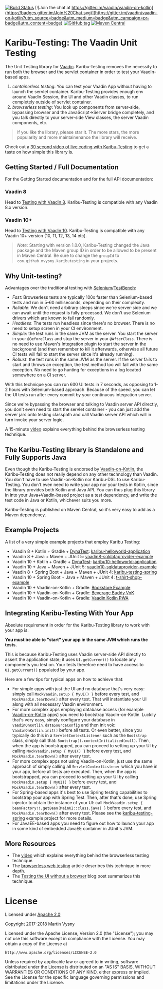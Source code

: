 [![Build Status](https://travis-ci.org/mvysny/karibu-testing.svg?branch=master)](https://travis-ci.org/mvysny/karibu-testing)
[![Join the chat at https://gitter.im/vaadin/vaadin-on-kotlin](https://badges.gitter.im/Join%20Chat.svg)](https://gitter.im/vaadin/vaadin-on-kotlin?utm_source=badge&utm_medium=badge&utm_campaign=pr-badge&utm_content=badge)
[![GitHub tag](https://img.shields.io/github/tag/mvysny/karibu-testing.svg)](https://github.com/mvysny/karibu-testing/tags)
[![Maven Central](https://maven-badges.herokuapp.com/maven-central/com.github.mvysny.kaributesting/karibu-testing-v8/badge.svg)](https://maven-badges.herokuapp.com/maven-central/com.github.mvysny.kaributesting/karibu-testing-v8)

# Karibu-Testing: The Vaadin Unit Testing

The Unit Testing library for [Vaadin](https://vaadin.com/). Karibu-Testing removes the necessity to run
both the browser and the servlet container in order to test your Vaadin-based apps.

1. *containerless testing*: You can test your Vaadin App without having to launch the servlet container.
Karibu-Testing provides enough env around Vaadin Session, the UI and other Vaadin classes,
to run completely outside of servlet container.
2. *browserless testing*: You look up components from
server-side, bypassing browser and the JavaScript->Server bridge completely,
and you talk directly to your server-side View classes, the server Vaadin components, etc.

> If you like the library, please star it. The more stars, the more popularity and more maintainenance the library will receive.

Check out a [30 second video of live coding with Karibu-Testing](https://www.youtube.com/watch?v=znVNEo9cj98) to get a taste
on how simple this library is.

## Getting Started / Full Documentation

For the Getting Started documentation and for the full API documentation:

### Vaadin 8

Head to [Testing with Vaadin 8](karibu-testing-v8). Karibu-Testing is compatible with any Vaadin 8.x version.

### Vaadin 10+

Head to [Testing with Vaadin 10](karibu-testing-v10). Karibu-Testing is compatible with any Vaadin 10+ version (10, 11, 12, 13, 14 etc).

> *Note:* Starting with version 1.0.0, Karibu-Testing changed the Java package and the Maven group ID in order to be allowed to be present in Maven Central. Be sure
to change the `groupId` to `com.github.mvysny.kaributesting` in your projects.

## Why Unit-testing?

Advantages over the traditional testing with [Selenium](https://www.seleniumhq.org/)/[TestBench](https://vaadin.com/testbench):

* *Fast*: Browserless tests are typically 100x faster than Selenium-based tests and run in 5-60 milliseconds,
  depending on their complexity.
* *Reliable*: We don't need arbitrary sleeps since we're server-side and we can await until the request is fully processed.
  We don't use Selenium drivers which are known to fail randomly.
* *Headless*: The tests run headless since there's no browser. There is no need to setup screen in
  your CI environment.
* *Simple*: the test runs in the same JVM as the server. You start the server in your `@BeforeClass` and
  stop the server in your `@AfterClass`. There is no need to use Maven's Integration plugin
  to start the server in the background (and then remember to kill it afterwards, otherwise all future CI tests
  will fail to start the server since it's already running).
* *Robust*: the test runs in the same JVM as the server. If the
  server fails to start and throws an exception, the test method too will fail with the same exception.
  No need to go hunting for exceptions in a log located somewhere on a CI server.

With this technique you can run 600 UI tests in 7 seconds, as opposing to 1-2 hours with Selenium-based approach.
Because of the speed, you can let the UI tests run after every commit by your continuous integration server.

Since we're bypassing the browser and talking to Vaadin server API directly, you don't even need to start the servlet container -
you can just add the server jars onto testing classpath and call Vaadin server API which will in turn invoke your server logic.

A 15-minute [video](https://www.youtube.com/watch?v=XOhv3y2GXIE) explains everything behind the browserless testing technique.

## The Karibu-Testing library is Standalone and Fully Supports Java

Even though the Karibu-Testing is endorsed by [Vaadin-on-Kotlin](http://vaadinonkotlin.eu), the Karibu-Testing
does not really depend on any other technology than Vaadin. You don't have to use Vaadin-on-Kotlin nor Karibu-DSL to use Karibu-Testing.
You don't even need to write your app nor your tests in Kotlin, since the library provides both Kotlin and Java API.
You can thus plug this library in into your Java+Vaadin-based project as a test dependency, and write the test code
in Java or Kotlin, whichever suits you more.

Karibu-Testing is published on Maven Central, so it's very easy to add as a Maven dependency.

## Example Projects

A list of a very simple example projects that employ Karibu Testing:

* Vaadin 8 + Kotlin + Gradle + [DynaTest](https://github.com/mvysny/dynatest): [karibu-helloworld-application](https://github.com/mvysny/karibu-helloworld-application)
* Vaadin 8 + Java + Maven + JUnit 5: [vaadin8-sqldataprovider-example](https://github.com/mvysny/vaadin8-sqldataprovider-example)
* Vaadin 10 + Kotlin + Gradle + [DynaTest](https://github.com/mvysny/dynatest): [karibu10-helloworld-application](https://github.com/mvysny/karibu10-helloworld-application)
* Vaadin 10 + Java + Maven + JUnit 5: [vaadin10-sqldataprovider-example](https://github.com/mvysny/vaadin10-sqldataprovider-example)
* Vaadin 8 + Spring Boot + Java + Maven + JUnit 4: [karibu-testing-spring](https://github.com/mvysny/karibu-testing-spring)
* Vaadin 10 + Spring Boot + Java + Maven + JUnit 4: [t-shirt-shop-example](https://github.com/mvysny/t-shirt-shop-example)
* Vaadin 10 + Vaadin-on-Kotlin + Gradle: [Bookstore Example](https://github.com/mvysny/bookstore-vok)
* Vaadin 10 + Vaadin-on-Kotlin + Gradle: [Beverage Buddy VoK](https://github.com/mvysny/beverage-buddy-vok)
* Vaadin 10 + Vaadin-on-Kotlin + Gradle: [Vaadin Kotlin PWA](https://github.com/mvysny/vaadin-kotlin-pwa)

## Integrating Karibu-Testing With Your App

Absolute requirement in order for the Karibu-Testing library to work with your app is:

**You must be able to "start" your app in the same JVM which runs the tests.**

This is because Karibu-Testing uses Vaadin server-side API directly to assert the application state; it uses `UI.getCurrent()` to locate
any components you test on. Your tests therefore need to have access to `UI.getCurrent()` populated by your app.

Here are a few tips for typical apps on how to achieve that:

* For simple apps with just the UI and no database that's very easy: simply call `MockVaadin.setup { MyUI() }` before every test, and `MockVaadin.tearDown()` after every test. That will
instantiate your UI along with all necessary Vaadin environment.
* For more complex apps employing database access (for example [Vaadin-on-Kotlin](http://vaadinonkotlin.eu) apps) you need to bootstrap Vaadin-on-Kotlin. Luckily that's very easy,
simply configure your database in `VaadinOnKotlin.dataSourceConfig` and then init vok: `VaadinOnKotlin.init()` before all tests. Or even better,
since you typically do this in a `ServletContextListener` such as the `Bootstrap` class, simply call that: `Bootstrap().contextInitialized(null)`. Then, when the app is bootstrapped,
you can proceed to setting up your UI by calling `MockVaadin.setup { MyUI() }` before every test, and `MockVaadin.tearDown()` after every test.
* For more complex apps not using Vaadin-on-Kotlin, just use the same approach of simply calling all `ServletContextListener` which you have in your app, before all tests are executed.
Then, when the app is bootstrapped,
you can proceed to setting up your UI by calling `MockVaadin.setup { MyUI() }` before every test, and `MockVaadin.tearDown()` after every test.
* For Spring-based apps it's best to use Spring testing capabilities to bootstrap your app with Spring Test. Then, after that's done, use Spring injector to obtain the instance of your UI:
call `MockVaadin.setup { beanFactory!!.getBean(MainUI::class.java) }` before every test, and `MockVaadin.tearDown()` after every test. Please see the [karibu-testing-spring](https://github.com/mvysny/karibu-testing-spring) example project
for more details.
* For JavaEE-based apps you need to figure out how to launch your app in some kind of embedded JavaEE container in JUnit's JVM.

## More Resources

* The [video](https://www.youtube.com/watch?v=XOhv3y2GXIE) which explains everything behind the browserless testing technique.
* The [browserless web testing](https://mvysny.github.io/browserless-web-testing/) article describes this technique in more depth.
* The [Testing the UI without a browser](https://vaadin.com/blog/testing-the-ui-without-a-browser) blog post summarizes this technique.

# License

Licensed under [Apache 2.0](https://www.apache.org/licenses/LICENSE-2.0.html)

Copyright 2017-2018 Martin Vysny

Licensed under the Apache License, Version 2.0 (the "License");
you may not use this software except in compliance with the License.
You may obtain a copy of the License at

    http://www.apache.org/licenses/LICENSE-2.0

Unless required by applicable law or agreed to in writing, software
distributed under the License is distributed on an "AS IS" BASIS,
WITHOUT WARRANTIES OR CONDITIONS OF ANY KIND, either express or implied.
See the License for the specific language governing permissions and
limitations under the License.

